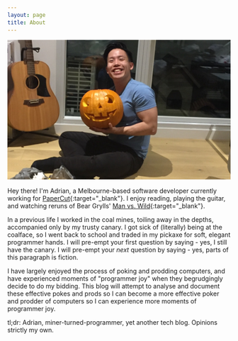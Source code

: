 ```yaml
---
layout: page
title: About
---
```


![Graduation](/assets/images/halloween.jpg)

Hey there! I'm Adrian, a Melbourne-based software developer currently working for [PaperCut](https://www.papercut.com){:target="_blank"}. I enjoy reading, playing the guitar, and watching reruns of Bear Grylls' [Man vs. Wild](https://en.wikipedia.org/wiki/Man_vs._Wild){:target="_blank"}.

In a previous life I worked in the coal mines, toiling away in the depths, accompanied only by my trusty canary. I got sick of (literally) being at the coalface, so I went back to school and traded in my pickaxe for soft, elegant programmer hands. I will pre-empt your first question by saying - yes, I still have the canary. I will pre-empt your *next* question by saying - yes, parts of this paragraph is fiction.

I have largely enjoyed the process of poking and prodding computers, and have experienced moments of "programmer joy" when they begrudgingly decide to do my bidding. This blog will attempt to analyse and document these effective pokes and prods so I can become a more effective poker and prodder of computers so I can experience more moments of programmer joy.

tl;dr: Adrian, miner-turned-programmer, yet another tech blog. Opinions strictly my own.
